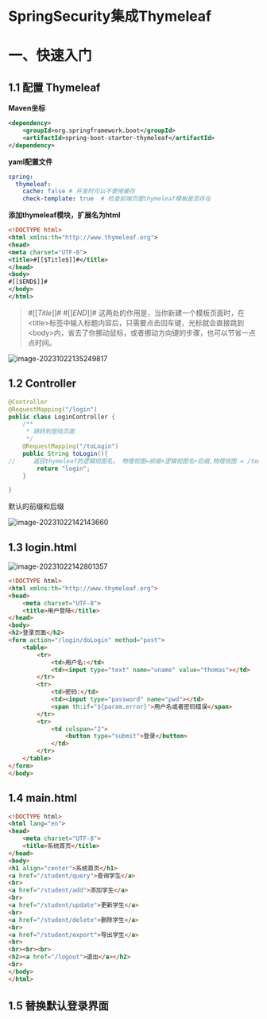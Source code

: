 # SpringSecurity集成Thymeleaf



# 一、快速入门

## 1.1 配置 Thymeleaf

**Maven坐标**

```xml
<dependency>
    <groupId>org.springframework.boot</groupId>
    <artifactId>spring-boot-starter-thymeleaf</artifactId>
</dependency>
```



**yaml配置文件**

```yaml
spring:
  thymeleaf:
    cache: false # 开发时可以不使用缓存
    check-template: true  # 检查前端页面thymeleaf模板是否存在

```





**添加thymeleaf模块，扩展名为html**

```xml
<!DOCTYPE html>
<html xmlns:th="http://www.thymeleaf.org">
<head>
<meta charset="UTF-8">
<title>#[[$Title$]]#</title>        
</head>
<body>
#[[$END$]]#
</body>
</html>
```

> \#[[$Title$]]# #[[$END$]]# 这两处的作用是，当你新建一个模板页面时，在\<title\>标签中输入标题内容后，只需要点击回车键，光标就会直接跳到\<body\>内，省去了你挪动鼠标，或者挪动方向键的步骤，也可以节省一点点时间。

![image-20231022135249817](https://picture-typora-zhangjingqi.oss-cn-beijing.aliyuncs.com/image-20231022135249817.png)







## 1.2 Controller

```java
@Controller
@RequestMapping("/login")
public class LoginController {
    /**
     * 跳转到登陆页面
     */
    @RequestMapping("/toLogin")
    public String toLogin(){
//     返回thymeleaf的逻辑视图名。 物理视图=前缀+逻辑视图名+后缀,物理视图 = /templates/ + login + .html
        return "login";
    }

}
```



默认的前缀和后缀

![image-20231022142143660](https://picture-typora-zhangjingqi.oss-cn-beijing.aliyuncs.com/image-20231022142143660.png)





## 1.3 login.html

![image-20231022142801357](https://picture-typora-zhangjingqi.oss-cn-beijing.aliyuncs.com/image-20231022142801357.png)

```html
<!DOCTYPE html>
<html xmlns:th="http://www.thymeleaf.org">
<head>
    <meta charset="UTF-8">
    <title>用户登陆</title>
</head>
<body>
<h2>登录页面</h2>
<form action="/login/doLogin" method="post">
    <table>
        <tr>
            <td>用户名:</td>
            <td><input type="text" name="uname" value="thomas"></td>
        </tr>
        <tr>
            <td>密码:</td>
            <td><input type="password" name="pwd"></td>
            <span th:if="${param.error}">用户名或者密码错误</span>
        </tr>
        <tr>
            <td colspan="2">
                <button type="submit">登录</button>
            </td>
        </tr>
    </table>
</form>
</body>
```







## 1.4 main.html

```html
<!DOCTYPE html>
<html lang="en">
<head>
    <meta charset="UTF-8">
    <title>系统首页</title>
</head>
<body>
<h1 align="center">系统首页</h1>
<a href="/student/query">查询学生</a>
<br>
<a href="/student/add">添加学生</a>
<br>
<a href="/student/update">更新学生</a>
<br>
<a href="/student/delete">删除学生</a>
<br>
<a href="/student/export">导出学生</a>
<br>
<br><br><br>
<h2><a href="/logout">退出</a></h2>
<br>
</body>
</html>
```





## 1.5 替换默认登录界面

